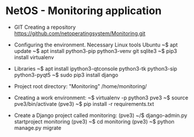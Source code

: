# NetOS - Monitoring application
- GIT 
Creating a repository https://github.com/netoperatingsystem/Monitoring.git

- Configuring the environment. Necessary Linux tools
Ubuntu ~$ apt update ~$ apt install python3-pip python3-venv git sqlite3 ~$ pip3 install virtualenv

- Libraries 
~$ apt install ipython3-qtconsole python3-tk python3-sip python3-pyqt5 ~$ sudo pip3 install django

- Project root directory:
"Monitoring" /home/monitoring/

- Creating a work environment:
~$ virtualenv -p python3 pve3 ~$ source pve3/bin/activate (pve3) ~$ pip install -r requirements.txt

- Create a Django project called monitoring:
(pve3) ~/$ django-admin.py startproject monitoring (pve3) ~$ cd monitoring (pve3) ~$ python manage.py migrate
